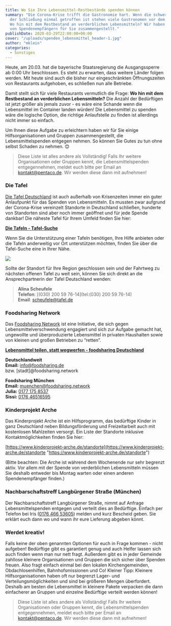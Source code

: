 ```yaml
---
title: Wo Sie Ihre Lebensmittel-Restbestände spenden können
summary: "Die Corona-Krise trifft die Gastronomie hart. Wenn die schwere Entscheidung
  der Schließung einmal getroffen ist stehen viele Gastronomen vor dem selben Problem:
  Wo hin mit dem Restbestand an verderblichen Lebensmitteln? Wir haben eine Liste
  von Spendenempfängern für Sie zusammengestellt."
publishDate: 2020-03-29T22:00:00+00:00
cover: "/uploads/spenden_lebensmittel_header-1.jpg"
author: "mklein"
categories:
  - Sonstiges
---
```


Heute, am 20.03. hat die bayerische Staatsregierung die Ausgangssperre ab 0:00 Uhr beschlossen. Es steht zu erwarten, dass weitere Länder folgen werden. Mit heute sind auch die bisher nur eingeschränkten Öffnungszeiten von Restaurants aufgehoben, es schließen nun alle Betriebe.

Damit stellt sich für viele Restaurants vermutlich die Frage: **Wo hin mit dem Restbestand an verderblichen Lebensmitteln?** Die Anzahl der Bedürftigen ist jetzt größer als jemals zuvor - es wäre eine Schande wenn die Lebensmittel im Container landen würden! Die Lebensmittel zu spenden wäre die logische Option, die richtige Anlaufstelle zu finden ist allerdings nicht immer so einfach.

Um Ihnen diese Aufgabe zu erleichtern haben wir für Sie einige Hilfsorganisationen und Gruppen zusammengestellt, die Lebensmittelspenden entgegen nehmen. So können Sie Gutes zu tun ohne selbst Schaden zu nehmen. 😊

> Diese Liste ist alles andere als Vollständig! Falls Ihr weitere Organisationen oder Gruppen kennt, die Lebensmittelspenden entgegennehmen, meldet euch bitte per Email an [kontakt@pentaco.de](mailto:kontakt@pentaco.de). Wir werden diese dann mit aufnehmen!

### Die Tafel

[Die Tafel Deutschland](https://www.tafel.de/) ist auch außerhalb von Krisenzeiten immer ein guter Anlaufpunkt für das Spenden von Lebensmitteln. Es mussten zwar aufgrund der Corona-Krise vereinzelt Standorte in Deutschland schließen, hunderte von Standorten sind aber noch immer geöffnet und für jede Spende dankbar! Die näheste Tafel für Ihrem Umfeld finden Sie hier:

[**Die Tafeln - Tafel-Suche**](http://production.tafel.de/ueber-uns/die-tafeln/tafel-suche/)

Wenn Sie die Unterstützung einer Tafeln benötigen, Ihre Hilfe anbieten oder die Tafeln anderweitig vor Ort unterstützen möchten, finden Sie über die Tafel-Suche eine in Ihrer Nähe.

![](https://www.tafel.de/fileadmin/_processed_/0/b/csm_Thema_Armut_BVDT_Hut_e18c3469f0.jpg)

Sollte der Standort für Ihre Region geschlossen sein und der Fahrtweg zu nächsten offenen Tafel zu weit sein, können Sie sich direkt an die Ansprechpartnerin der Tafel Deutschland wenden:

> **Alina Scheufele**  
> **Telefon**: [(030) 200 59 76-14](tel:(030) 200 59 76-14)  
> **Email**: [scheufele@tafel.de](mailto:scheufele@tafel.de)

### Foodsharing Network

Das [Foodsharing Network](https://foodsharing.network/) ist eine Initiative, die sich gegen Lebensmittelverschwendung engagiert und sich zur Aufgabe gemacht hat, ungewollte und überproduzierte Lebensmittel in privaten Haushalten sowie von kleinen und großen Betrieben zu “retten”.

[**Lebensmittel teilen, statt wegwerfen - foodsharing Deutschland**](https://foodsharing.de/)

**Deutschlandweit**  
**Email:** [info@foodsharing.de](mailto:info@foodsharing.de)  
bzw. \[stadt\]@foodsharing.network

**Foodsharing München**  
**Email:** muenchen@foodsharing.network  
**Julia:** [0177 175 8537](tel:01771758537)  
**Sissi:** [0176 46516595](tel:017646516595)

### Kinderprojekt Arche

Das Kinderprojekt Arche ist ein Hilfsprogramm, das bedürftige Kinder in ganz Deutschland neben Bildungsförderung und Freizeitarbeit auch mit kostenlosen Mahlzeiten versorgt. Ein Liste der Standorte inklusive Kontaktmöglichkeiten finden Sie hier:

[https://www.kinderprojekt-arche.de/standorte](https://www.kinderprojekt-arche.de/standorte "https://www.kinderprojekt-arche.de/standorte")

(Bitte beachten: Die Arche ist während dem Wochenende nur sehr begrenzt aktiv. Vor allem mit der Spende von verderblichen Lebensmitteln müssen Sie deshalb entweder bis Montag warten oder einen anderen Spendenempfänger finden.)

### Nachbarschaftstreff Langbürgener Straße (München)

Der Nachbarschaftstreff Langbürgener Straße, nimmt auf Anfrage Lebensmittelspenden entgegen und verteilt dies an Bedürftige. Einfach per Telefon bei Iris ([0176 466 53605](tel:017646653605)) melden und kurz Bescheid geben. Sie erklärt euch dann wo und wann ihr eure Lieferung abgeben könnt.

### Werdet kreativ!

Falls keine der oben genannten Optionen für euch in Frage kommen - nicht aufgeben! Bedürftige gibt es garantiert genug und auch Helfer lassen sich auch finden wenn man nur nett fragt. Außerdem gibt es in jeder Gemeinde zahllose kleinere Organisationen und Gruppen die sich sicher über Spenden freuen. Also fragt einfach einmal bei den lokalen Kirchengemeinden, Obdachlosenhilfen, Bahnhofsmissionen und Co! Kleiner Tipp: Kleinere Hilfsorganisationen haben oft nur begrenzt Lager- und Verteilungsmöglichkeiten und sind bei größeren Mengen überfordert. Deshalb am besten die Lebensmittel in kleinere Pakete verpacken die dann einfacherer an Gruppen und einzelne Bedürftige verteilt werden können!

> Diese Liste ist alles andere als Vollständig! Falls Ihr weitere Organisationen oder Gruppen kennt, die Lebensmittelspenden entgegennehmen, meldet euch bitte per Email an [kontakt@pentaco.de](mailto:kontakt@pentaco.de). Wir werden diese dann mit aufnehmen!

